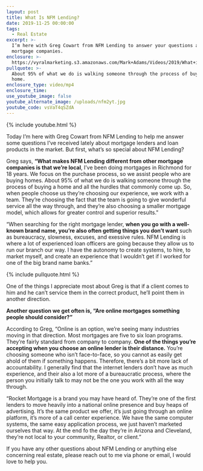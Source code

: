 ```yaml
---
layout: post
title: What Is NFM Lending?
date: 2019-11-25 00:00:00
tags:
  - Real Estate
excerpt: >-
  I’m here with Greg Cowart from NFM Lending to answer your questions about
  mortgage companies.
enclosure: >-
  https://vyralmarketing.s3.amazonaws.com/Mark+Adams/Videos/2019/What+is+NFM+Lending_.mp4
pullquote: >-
  About 95% of what we do is walking someone through the process of buying a
  home.
enclosure_type: video/mp4
enclosure_time:
use_youtube_image: false
youtube_alternate_image: /uploads/nfm2yt.jpg
youtube_code: vsVaT4qSZdA
---
```


{% include youtube.html %}

Today I’m here with Greg Cowart from NFM Lending to help me answer some questions I’ve received lately about mortgage lenders and loan products in the market. But first, what’s so special about NFM Lending?

Greg says, **“What makes NFM Lending different from other mortgage companies is that we’re local**, I’ve been doing mortgages in Richmond for 18 years. We focus on the purchase process, so we assist people who are buying homes. About 95% of what we do is walking someone through the process of buying a home and all the hurdles that commonly come up. So, when people choose us they’re choosing our experience, we work with a team. They’re choosing the fact that the team is going to give wonderful service all the way through, and they’re also choosing a smaller mortgage model, which allows for greater control and superior results."

“When searching for the right mortgage lender, **when you go with a well-known brand name, you’re also often getting things you don’t want** such as bureaucracy, slowness, excuses, and exessive rules. NFM Lending is where a lot of experienced loan officers are going because they allow us to run our branch our way. I have the autonomy to create systems, to hire, to market myself, and create an experience that I wouldn’t get if I worked for one of the big brand name banks.”

{% include pullquote.html %}

One of the things I appreciate most about Greg is that if a client comes to him and he can’t service them in the correct product, he’ll point them in another direction.&nbsp;

**Another question we get often is, “Are online mortgages something people should consider?”**

According to Greg, “Online is an option, we’re seeing many industries moving in that direction. Most mortgages are five to six loan programs. They’re fairly standard from company to company. **One of the things you’re accepting when you choose an online lender is their distance.** You’re choosing someone who isn’t face-to-face, so you cannot as easily get ahold of them if something happens. Therefore, there’s a bit more lack of accountability. I generally find that the internet lenders don’t have as much experience, and their also a lot more of a bureaucratic process, where the person you initially talk to may not be the one you work with all the way through.&nbsp;

“Rocket Mortgage is a brand you may have heard of. They’re one of the first lenders to move heavily into a national online presence and buy heaps of advertising. It’s the same product we offer, it’s just going through an online platform, it’s more of a call center experience. We have the same computer systems, the same easy application process, we just haven’t marketed ourselves that way. At the end fo the day they’re in Arizona and Cleveland, they’re not local to your community, Realtor, or client.”

If you have any other questions about NFM Lending or anything else concerning real estate, please reach out to me via phone or email, I would love to help you.
